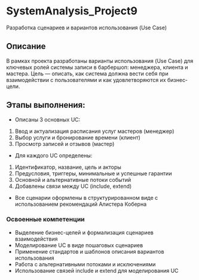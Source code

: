 # SystemAnalysis_Project9
Разработка сценариев и вариантов использования (Use Case)

## Описание
В рамках проекта разработаны варианты использования (Use Case) для ключевых ролей системы записи в барбершоп: менеджера, клиента и мастера. Цель — описать, как система должна вести себя при взаимодействии с пользователями и как удовлетворяются их бизнес-цели.

## Этапы выполнения:
- Описаны 3 основных UC:
1. Ввод и актуализация расписания услуг мастеров (менеджер)
2. Выбор услуги и бронирование времени (клиент)
3. Просмотр записей и отзывов (мастер)

- Для каждого UC определены:
1. Идентификатор, название, цель и акторы
2. Предусловия, триггеры, минимальные и успешные гарантии
3. Основной и альтернативные потоки событий
4. Добавлены связи между UC (include, extend)

- Все сценарии оформлены в структурированном виде с использованием рекомендаций Алистера Коберна

### Освоенные компетенции
- Выделение бизнес-целей и формализация сценариев взаимодействия
- Моделирование UC в виде пошаговых сценариев
- Применение стандартов и шаблонов описания вариантов использования
- Работа с альтернативными потоками и исключениями
- Использование связей include и extend для моделирования UC
